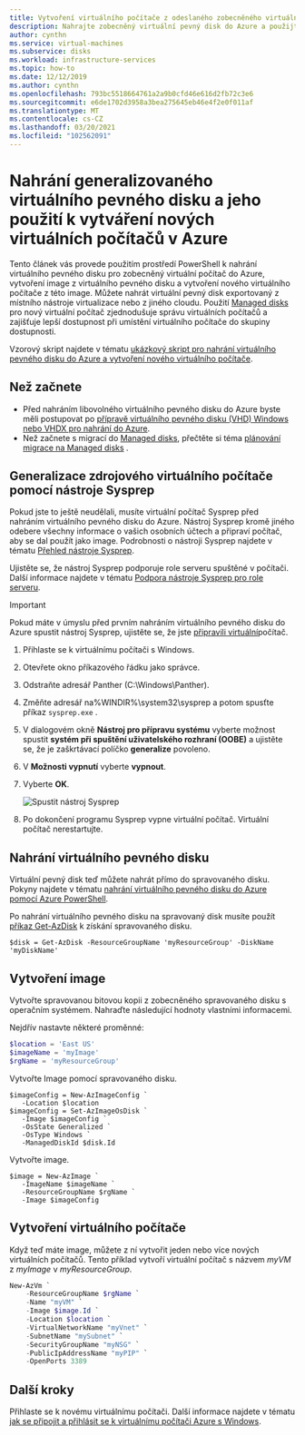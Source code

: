 ```yaml
---
title: Vytvoření virtuálního počítače z odeslaného zobecněného virtuálního pevného disku
description: Nahrajte zobecněný virtuální pevný disk do Azure a použijte ho k vytvoření nových virtuálních počítačů v modelu nasazení Správce prostředků.
author: cynthn
ms.service: virtual-machines
ms.subservice: disks
ms.workload: infrastructure-services
ms.topic: how-to
ms.date: 12/12/2019
ms.author: cynthn
ms.openlocfilehash: 793bc5518664761a2a9b0cfd46e616d2fb72c3e6
ms.sourcegitcommit: e6de1702d3958a3bea275645eb46e4f2e0f011af
ms.translationtype: MT
ms.contentlocale: cs-CZ
ms.lasthandoff: 03/20/2021
ms.locfileid: "102562091"
---
```

# <a name="upload-a-generalized-vhd-and-use-it-to-create-new-vms-in-azure"></a>Nahrání generalizovaného virtuálního pevného disku a jeho použití k vytváření nových virtuálních počítačů v Azure

Tento článek vás provede použitím prostředí PowerShell k nahrání virtuálního pevného disku pro zobecněný virtuální počítač do Azure, vytvoření image z virtuálního pevného disku a vytvoření nového virtuálního počítače z této image. Můžete nahrát virtuální pevný disk exportovaný z místního nástroje virtualizace nebo z jiného cloudu. Použití [Managed disks](../managed-disks-overview.md) pro nový virtuální počítač zjednodušuje správu virtuálních počítačů a zajišťuje lepší dostupnost při umístění virtuálního počítače do skupiny dostupnosti. 

Vzorový skript najdete v tématu [ukázkový skript pro nahrání virtuálního pevného disku do Azure a vytvoření nového virtuálního počítače](/previous-versions/azure/virtual-machines/scripts/virtual-machines-windows-powershell-upload-generalized-script).

## <a name="before-you-begin"></a>Než začnete

- Před nahráním libovolného virtuálního pevného disku do Azure byste měli postupovat po [přípravě virtuálního pevného disku (VHD) Windows nebo VHDX pro nahrání do Azure](prepare-for-upload-vhd-image.md).
- Než začnete s migrací do [Managed disks](../managed-disks-overview.md), přečtěte si téma [plánování migrace na Managed disks](on-prem-to-azure.md#plan-for-the-migration-to-managed-disks) .

 
## <a name="generalize-the-source-vm-by-using-sysprep"></a>Generalizace zdrojového virtuálního počítače pomocí nástroje Sysprep

Pokud jste to ještě neudělali, musíte virtuální počítač Sysprep před nahráním virtuálního pevného disku do Azure. Nástroj Sysprep kromě jiného odebere všechny informace o vašich osobních účtech a připraví počítač, aby se dal použít jako image. Podrobnosti o nástroji Sysprep najdete v tématu [Přehled nástroje Sysprep](/windows-hardware/manufacture/desktop/sysprep--system-preparation--overview).

Ujistěte se, že nástroj Sysprep podporuje role serveru spuštěné v počítači. Další informace najdete v tématu [Podpora nástroje Sysprep pro role serveru](/windows-hardware/manufacture/desktop/sysprep-support-for-server-roles).

> [!IMPORTANT]
> Pokud máte v úmyslu před prvním nahráním virtuálního pevného disku do Azure spustit nástroj Sysprep, ujistěte se, že jste [připravili virtuální](prepare-for-upload-vhd-image.md)počítač. 
> 
> 

1. Přihlaste se k virtuálnímu počítači s Windows.
1. Otevřete okno příkazového řádku jako správce. 
1. Odstraňte adresář Panther (C:\Windows\Panther).
1. Změňte adresář na%WINDIR%\system32\sysprep a potom spusťte příkaz `sysprep.exe` .
1. V dialogovém okně **Nástroj pro přípravu systému** vyberte možnost spustit **systém při spuštění uživatelského rozhraní (OOBE)** a ujistěte se, že je zaškrtávací políčko **generalize** povoleno.
1. V **Možnosti vypnutí** vyberte **vypnout**.
1. Vyberte **OK**.
   
    ![Spustit nástroj Sysprep](./media/upload-generalized-managed/sysprepgeneral.png)
1. Po dokončení programu Sysprep vypne virtuální počítač. Virtuální počítač nerestartujte.


## <a name="upload-the-vhd"></a>Nahrání virtuálního pevného disku 

Virtuální pevný disk teď můžete nahrát přímo do spravovaného disku. Pokyny najdete v tématu [nahrání virtuálního pevného disku do Azure pomocí Azure PowerShell](disks-upload-vhd-to-managed-disk-powershell.md).



Po nahrání virtuálního pevného disku na spravovaný disk musíte použít [příkaz Get-AzDisk](/powershell/module/az.compute/get-azdisk) k získání spravovaného disku.

```azurepowershell-interactive
$disk = Get-AzDisk -ResourceGroupName 'myResourceGroup' -DiskName 'myDiskName'
```

## <a name="create-the-image"></a>Vytvoření image
Vytvořte spravovanou bitovou kopii z zobecněného spravovaného disku s operačním systémem. Nahraďte následující hodnoty vlastními informacemi.

Nejdřív nastavte některé proměnné:

```powershell
$location = 'East US'
$imageName = 'myImage'
$rgName = 'myResourceGroup'
```

Vytvořte Image pomocí spravovaného disku.

```azurepowershell-interactive
$imageConfig = New-AzImageConfig `
   -Location $location
$imageConfig = Set-AzImageOsDisk `
   -Image $imageConfig `
   -OsState Generalized `
   -OsType Windows `
   -ManagedDiskId $disk.Id
```

Vytvořte image.

```azurepowershell-interactive
$image = New-AzImage `
   -ImageName $imageName `
   -ResourceGroupName $rgName `
   -Image $imageConfig
```

## <a name="create-the-vm"></a>Vytvoření virtuálního počítače

Když teď máte image, můžete z ní vytvořit jeden nebo více nových virtuálních počítačů. Tento příklad vytvoří virtuální počítač s názvem *myVM* z *myImage* v *myResourceGroup*.


```powershell
New-AzVm `
    -ResourceGroupName $rgName `
    -Name "myVM" `
    -Image $image.Id `
    -Location $location `
    -VirtualNetworkName "myVnet" `
    -SubnetName "mySubnet" `
    -SecurityGroupName "myNSG" `
    -PublicIpAddressName "myPIP" `
    -OpenPorts 3389
```


## <a name="next-steps"></a>Další kroky

Přihlaste se k novému virtuálnímu počítači. Další informace najdete v tématu [jak se připojit a přihlásit se k virtuálnímu počítači Azure s Windows](connect-logon.md).